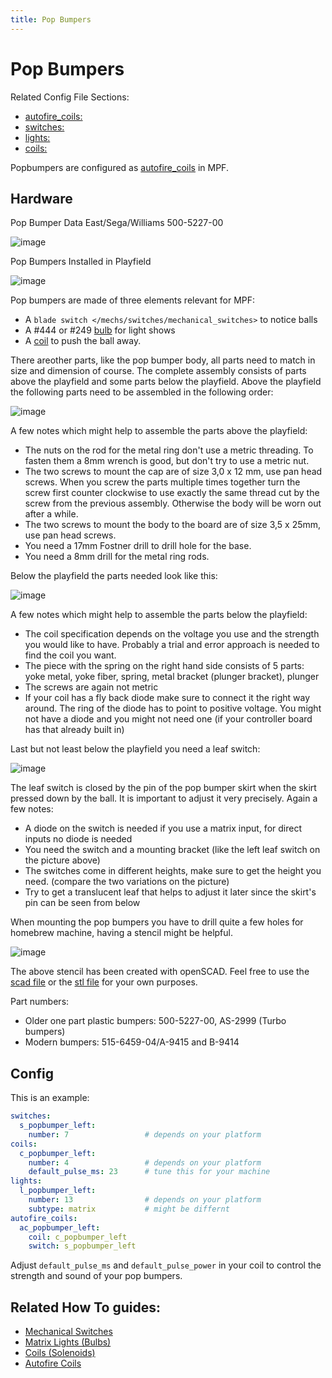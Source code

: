 ```yaml
---
title: Pop Bumpers
---
```


# Pop Bumpers


Related Config File Sections:

* [autofire_coils:](../../config/autofire_coils.md)
* [switches:](../../config/switches.md)
* [lights:](../../config/lights.md)
* [coils:](../../config/coils.md)

Popbumpers are configured as
[autofire_coils](../autofire_coils.md) in MPF.

## Hardware

Pop Bumper Data East/Sega/Williams 500-5227-00

![image](../images/pop_bumper.jpg)

Pop Bumpers Installed in Playfield

![image](../images/pop_bumpers_installed.jpg)

Pop bumpers are made of three elements relevant for MPF:

* A
    `blade switch </mechs/switches/mechanical_switches>` to notice balls
* A #444 or #249
    [bulb](../lights/matrix_lights.md)
    for light shows
* A [coil](../coils/index.md) to
    push the ball away.

There areother parts, like the pop bumper body, all parts
need to match in size and dimension of course. The complete assembly
consists of parts above the playfield and some parts below the
playfield. Above the playfield the following parts need to be
assembled in the following order:

![image](Pop_Bumper_upper_part.jpg)

A few notes which might help to assemble the parts above the
playfield:

* The nuts on the rod for the metal ring don't use a metric
    threading. To fasten them a 8mm wrench is good, but don't try
    to use a metric nut.
* The two screws to mount the cap are of size 3,0 x 12 mm, use pan
    head screws. When you screw the parts multiple times together
    turn the screw first counter clockwise to use exactly the same
    thread cut by the screw from the previous assembly. Otherwise
    the body will be worn out after a while.
* The two screws to mount the body to the board are of size 3,5 x
    25mm, use pan head screws.
* You need a 17mm Fostner drill to drill hole for the base.
* You need a 8mm drill for the metal ring rods.

Below the playfield the parts needed look like this:

![image](Pop_Bumper_lower_part.jpg)

A few notes which might help to assemble the parts below the playfield:

* The coil specification depends on the voltage you use and the
    strength you would like to have. Probably a trial and error
    approach is needed to find the coil you want.
* The piece with the spring on the right hand side consists of 5
    parts: yoke metal, yoke fiber, spring, metal bracket (plunger
    bracket), plunger
* The screws are again not metric
* If your coil has a fly back diode make sure to connect it the
    right way around. The ring of the diode has to point to positive
    voltage. You might not have a diode and you might not need one (if
    your controller board has that already built in)

Last but not least below the playfield you need a leaf switch:

![image](Pop_Bumper_leaf_switch.jpg)

The leaf switch is closed by the pin of the pop bumper skirt when the
skirt pressed down by the ball. It is important to adjust it very
precisely. Again a few notes:

* A diode on the switch is needed if you use a matrix input, for
    direct inputs no diode is needed
* You need the switch and a mounting bracket (like the left leaf
    switch on the picture above)
* The switches come in different heights, make sure to get the
    height you need. (compare the two variations on the picture)
* Try to get a translucent leaf that helps to adjust it later since
    the skirt's pin can be seen from below

When mounting the pop bumpers you have to drill quite a few holes for
homebrew machine, having a stencil might be helpful.

![image](Pop-Bumper-stencil.png)

The above stencil has been created with openSCAD. Feel free to use the
[scad file](Pop-Bumper.scad) or
the [stl file](Pop-Bumper.stl) for
your own purposes.

Part numbers:

* Older one part plastic bumpers: 500-5227-00, AS-2999 (Turbo
    bumpers)
* Modern bumpers: 515-6459-04/A-9415 and B-9414

## Config

This is an example:

``` yaml
switches:
  s_popbumper_left:
    number: 7                 # depends on your platform
coils:
  c_popbumper_left:
    number: 4                 # depends on your platform
    default_pulse_ms: 23      # tune this for your machine
lights:
  l_popbumper_left:
    number: 13                # depends on your platform
    subtype: matrix           # might be differnt
autofire_coils:
  ac_popbumper_left:
    coil: c_popbumper_left
    switch: s_popbumper_left
```

Adjust `default_pulse_ms` and `default_pulse_power` in your coil to
control the strength and sound of your pop bumpers.

## Related How To guides:

* [Mechanical Switches](../switches/mechanical_switches.md)
* [Matrix Lights (Bulbs)](../lights/matrix_lights.md)
* [Coils (Solenoids)](../coils/index.md)
* [Autofire Coils](../autofire_coils.md)

